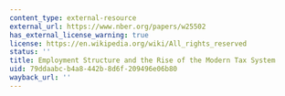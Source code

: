 ```yaml
---
content_type: external-resource
external_url: https://www.nber.org/papers/w25502
has_external_license_warning: true
license: https://en.wikipedia.org/wiki/All_rights_reserved
status: ''
title: Employment Structure and the Rise of the Modern Tax System
uid: 79ddaabc-b4a8-442b-8d6f-209496e06b80
wayback_url: ''
---
```

